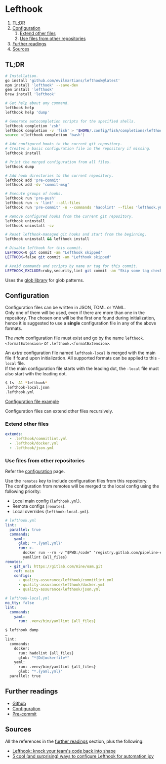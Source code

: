 # Lefthook

1. [TL;DR](#tldr)
1. [Configuration](#configuration)
   1. [Extend other files](#extend-other-files)
   1. [Use files from other repositories](#use-files-from-other-repositories)
1. [Further readings](#further-readings)
1. [Sources](#sources)

## TL;DR

```sh
# Installation.
go install 'github.com/evilmartians/lefthook@latest'
npm install 'lefthook' --save-dev
gem install 'lefthook'
brew install 'lefthook'

# Get help about any command.
lefthook help
lefthook help 'dump'

# Generate autocompletion scripts for the specified shells.
lefthook completion 'zsh'
lefthook completion -v 'fish' > "$HOME/.config/fish/completions/lefthook.fish"
source <(lefthook completion 'bash')

# Add configured hooks to the current git repository.
# Creates a basic configuration file in the repository if missing.
lefthook install

# Print the merged configuration from all files.
lefthook dump

# Add hook directories to the current repository.
lefthook add 'pre-commit'
lefthook add -dv 'commit-msg'

# Execute groups of hooks.
lefthook run 'pre-push'
lefthook run -v 'lint' --all-files
lefthook run 'pre-commit' -n --commands 'hadolint' --files 'lefthook.yml'

# Remove configured hooks from the current git repository.
lefthook uninstall
lefthook uninstall -cv

# Reset lefthook-managed git hooks and start from the beginning.
lefthook uninstall && lefthook install

# Disable lefthook for this commit.
LEFTHOOK=0 git commit -am "Lefthook skipped"
LEFTHOOK=false git commit -am "Lefthook skipped"

# Avoid commands and scripts by name or tag for this commit.
LEFTHOOK_EXCLUDE=ruby,security,lint git commit -am "Skip some tag checks"
```

Uses the [glob library] for glob patterns.

## Configuration

Configuration files can be written in JSON, TOML or YAML.<br/>
Only one of them will be used, even if there are more than one in the repository. The chosen one will be the first one
found during initialization, hence it is suggested to use a **single** configuration file in any of the above formats.

The _main_ configuration file must exist and go by the name `lefthook.<formatExtension>` or `.lefthook.<formatExtension>`.

An _extra_ configuration file named `lefthook-local` is merged with the main file if found upon initialization. All
supported formats can be applied to this `-local` file.<br/>
If the main configuration file starts with the leading dot, the `-local` file must also start with the leading dot.

```sh
$ ls -A1 *lefthook*
.lefthook-local.json
.lefthook.yml
```

[Configuration file example]

Configuration files can extend other files recursively.

### Extend other files

```yaml
extends:
  - .lefthook/commitlint.yml
  - .lefthook/docker.yml
  - .lefthook/json.yml
```

### Use files from other repositories

Refer the [configuration] page.

Use the `remotes` key to include configuration files from this repository.<br/>
The configuration from remotes will be merged to the local config using the following priority:

- Local main config (`lefthook.yml`).
- Remote configs (`remotes`).
- Local overrides (`lefthook-local.yml`).

```yaml
# lefthook.yml
lint:
  parallel: true
  commands:
    yaml:
      glob: "*.{yaml,yml}"
      run: >-
        docker run --rm -v "$PWD:/code" 'registry.gitlab.com/pipeline-components/yamllint:latest'
        yamllint {all_files}
remotes:
  - git_url: https://gitlab.com/mine/oam.git
    ref: main
    configs:
      - quality-assurance/lefthook/commitlint.yml
      - quality-assurance/lefthook/docker.yml
      - quality-assurance/lefthook/json.yml
```

```yaml
# lefthook-local.yml
no_tty: false
lint:
  commands:
    yaml:
      run: .venv/bin/yamllint {all_files}
```

```sh
$ lefthook dump
…
lint:
  commands:
    docker:
      run: hadolint {all_files}
      glob: "*[Dd]ockerfile*"
    yaml:
      run: .venv/bin/yamllint {all_files}
      glob: "*.{yaml,yml}"
  parallel: true
```

## Further readings

- [Github]
- [Configuration]
- [Pre-commit]

## Sources

All the references in the [further readings] section, plus the following:

- [Lefthook: knock your team's code back into shape]
- [5 cool (and surprising) ways to configure Lefthook for automation joy]

<!--
  Reference
  ═╬═Time══
  -->

<!-- In-article sections -->
[further readings]: #further-readings

<!-- Knowledge base -->
[pre-commit]: pre-commit.md

<!-- Files -->
[configuration file example]: ../examples/dotfiles/.lefthook.yml

<!-- Upstream -->
[5 cool (and surprising) ways to configure Lefthook for automation joy]: https://evilmartians.com/chronicles/5-cool-and-surprising-ways-to-configure-lefthook-for-automation-joy
[configuration]: https://github.com/evilmartians/lefthook/blob/master/docs/configuration.md
[github]: https://github.com/evilmartians/lefthook
[lefthook: knock your team's code back into shape]: https://evilmartians.com/chronicles/lefthook-knock-your-teams-code-back-into-shape

<!-- Others -->
[glob library]: https://github.com/gobwas/glob
